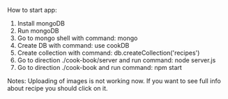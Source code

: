 How to start app:
1) Install mongoDB
2) Run mongoDB 
3) Go to mongo shell with command: mongo
4) Create DB with command: use cookDB
5) Create collection with command: db.createCollection('recipes')
6) Go to direction ./cook-book/server and run command: node server.js
7) Go to direction ./cook-book and run command: npm start

Notes:
Uploading of images is not working now. If you want to see full info about recipe you should click on it.
